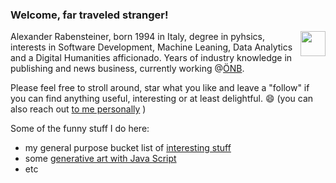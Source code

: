 ### Welcome, far traveled stranger!

<img src="https://media.giphy.com/media/vFKqnCdLPNOKc/giphy.gif" style="float:right" width="40" height="40" />

Alexander Rabensteiner, born 1994 in Italy, degree in pyhsics, interests in Software Development, Machine Leaning, Data Analytics and a Digital Humanities afficionado. Years of industry knowledge in publishing and news business, currently working @[ÖNB](https://www.onb.ac.at/en/research/completed-projects). 

Please feel free to stroll around, star what you like and leave a "follow" if you can find anything useful, interesting or at least delightful. 😄
(you can also reach out [to me personally](mailto:pietracorvo@hotmail.com?subject=[GitHub_pietracorvo_followup]%20Source%20Han%20Sans) )

Some of the funny stuff I do here:
- my general purpose bucket list of [interesting stuff](https://github.com/pietracorvo/nice_data_sources)
- some [generative art with Java Script](https://pietracorvo.github.io/generative_art_with_js/)
- etc

<!--TODO etc  bla-->

<!-- TODO not working ![](https://www.google.com/url?sa=i&url=https%3A%2F%2Ftenor.com%2Fsearch%2Fmr-spock-gifs&psig=AOvVaw0YsFba0uiexD3BRD8jt8iW&ust=1676308899348000&source=images&cd=vfe&ved=0CAwQjRxqFwoTCIicwba_kP0CFQAAAAAdAAAAABAD) -->

<!--  style="border:4px solid #1b6b6f; padding:15px;" -->

<!--
**pietracorvo/pietracorvo** is a ✨ _special_ ✨ repository because its `README.md` (this file) appears on your GitHub profile.

Here are some ideas to get you started:

- 🔭 I’m currently working on ...
- 🌱 I’m currently learning ...
- 👯 I’m looking to collaborate on ...
- 🤔 I’m looking for help with ...
- 💬 Ask me about ...
- 📫 How to reach me: ...
- 😄 Pronouns: ...
- ⚡ Fun fact: ...
-->

<!-- eventually try this https://medium.com/@JakenH/show-off-your-coding-stats-on-your-github-profile-using-wakatime-ce3ceb1063b5 -->
<!-- TODO recherche which funny stuff I could do here ... -->
